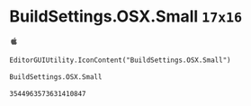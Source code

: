 # BuildSettings.OSX.Small `17x16`
<img src="/img/BuildSettings.OSX.Small.png" width=17 height=16>

``` CSharp
EditorGUIUtility.IconContent("BuildSettings.OSX.Small")
```
```
BuildSettings.OSX.Small
```
```
3544963573631410847
```
